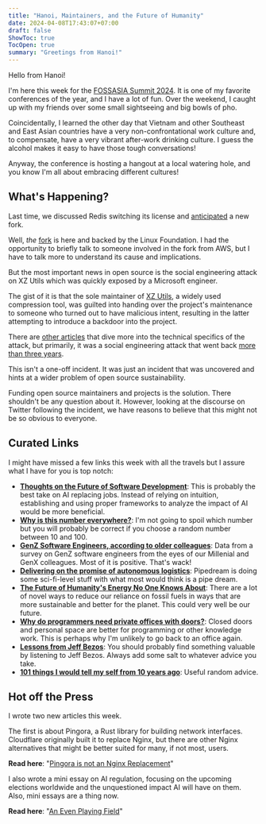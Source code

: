 ```yaml
---
title: "Hanoi, Maintainers, and the Future of Humanity"
date: 2024-04-08T17:43:07+07:00
draft: false
ShowToc: true
TocOpen: true
summary: "Greetings from Hanoi!"
---
```


Hello from Hanoi!

I'm here this week for the [FOSSASIA Summit 2024](https://eventyay.com/e/55d2a466/session/8878). It is one of my favorite conferences of the year, and I have a lot of fun. Over the weekend, I caught up with my friends over some small sightseeing and big bowls of pho.

Coincidentally, I learned the other day that Vietnam and other Southeast and East Asian countries have a very non-confrontational work culture and, to compensate, have a very vibrant after-work drinking culture. I guess the alcohol makes it easy to have those tough conversations!

Anyway, the conference is hosting a hangout at a local watering hole, and you know I'm all about embracing different cultures!

## What's Happening?

Last time, we discussed Redis switching its license and [anticipated](https://lwn.net/SubscriberLink/966631/6bf2063136effa1e/) a new fork.

Well, _the_ [fork](https://www.linuxfoundation.org/press/linux-foundation-launches-open-source-valkey-community) is here and backed by the Linux Foundation. I had the opportunity to briefly talk to someone involved in the fork from AWS, but I have to talk more to understand its cause and implications.

But the most important news in open source is the social engineering attack on XZ Utils which was quickly exposed by a Microsoft engineer.

The gist of it is that the sole maintainer of [XZ Utils](https://en.wikipedia.org/wiki/XZ_Utils), a widely used compression tool, was guilted into handing over the project's maintenance to someone who turned out to have malicious intent, resulting in the latter attempting to introduce a backdoor into the project.

There are [other articles](https://robmensching.com/blog/posts/2024/03/30/a-microcosm-of-the-interactions-in-open-source-projects/) that dive more into the technical specifics of the attack, but primarily, it was a social engineering attack that went back [more than three years](https://twitter.com/fr0gger_/status/1774342248437813525).

This isn't a one-off incident. It was just an incident that was uncovered and hints at a wider problem of open source sustainability.

Funding open source maintainers and projects is the solution. There shouldn't be any question about it. However, looking at the discourse on Twitter following the incident, we have reasons to believe that this might not be so obvious to everyone.

## Curated Links

I might have missed a few links this week with all the travels but I assure what I have for you is top notch:

- **[Thoughts on the Future of Software Development](https://www.sheshbabu.com/posts/thoughts-on-the-future-of-software-development/)**: This is probably the best take on AI replacing jobs. Instead of relying on intuition, establishing and using proper frameworks to analyze the impact of AI would be more beneficial.
- **[Why is this number everywhere?](https://www.youtube.com/watch?v=d6iQrh2TK98)**: I'm not going to spoil which number but you will probably be correct if you choose a random number between 10 and 100.
- **[GenZ Software Engineers, according to older colleagues](https://newsletter.pragmaticengineer.com/p/genz)**: Data from a survey on GenZ software engineers from the eyes of our Millenial and GenX colleagues. Most of it is positive. That's wack!
- **[Delivering on the promise of autonomous logistics](https://www.pipedreamlabs.co/)**: Pipedream is doing some sci-fi-level stuff with what most would think is a pipe dream.
- **[The Future of Humanity\'s Energy No One Knows About](https://www.youtube.com/watch?v=NngCHTImH1g)**: There are a lot of novel ways to reduce our reliance on fossil fuels in ways that are more sustainable and better for the planet. This could very well be our future.
- **[Why do programmers need private offices with doors?](https://www.blobstreaming.org/why-do-programmers-need-private-offices-with-doors/)**: Closed doors and personal space are better for programming or other knowledge work. This is perhaps why I'm unlikely to go back to an office again.
- **[Lessons from Jeff Bezos](https://twitter.com/thegarrettscott/status/1771645169151901952/)**: You should probably find something valuable by listening to Jeff Bezos. Always add some salt to whatever advice you take.
- **[101 things I would tell my self from 10 years ago](https://www.approachwithalacrity.com/101-things-for-my-past-self/)**: Useful random advice.

## Hot off the Press

I wrote two new articles this week.

The first is about Pingora, a Rust library for building network interfaces. Cloudflare originally built it to replace Nginx, but there are other Nginx alternatives that might be better suited for many, if not most, users.

**Read here**: "[Pingora is not an Nginx Replacement](https://navendu.me/posts/pingora/)"

I also wrote a mini essay on AI regulation, focusing on the upcoming elections worldwide and the unquestioned impact AI will have on them. Also, mini essays are a thing now.

**Read here**: "[An Even Playing Field](https://navendu.me/posts/even-playing-field/)"
